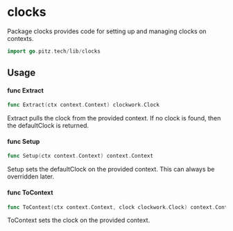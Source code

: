# clocks

Package clocks provides code for setting up and managing clocks on contexts.

```go
import go.pitz.tech/lib/clocks
```

## Usage

#### func Extract

```go
func Extract(ctx context.Context) clockwork.Clock
```

Extract pulls the clock from the provided context. If no clock is found, then
the defaultClock is returned.

#### func Setup

```go
func Setup(ctx context.Context) context.Context
```

Setup sets the defaultClock on the provided context. This can always be
overridden later.

#### func ToContext

```go
func ToContext(ctx context.Context, clock clockwork.Clock) context.Context
```

ToContext sets the clock on the provided context.
